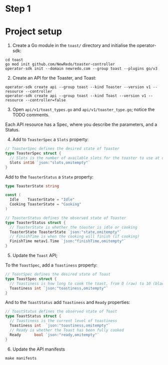Step 1
======

# Project setup

1. Create a Go module in the `toast/` directory and initialise the operator-sdk:

```shell
cd toast
go mod init github.com/NewRedo/toaster-controller
operator-sdk init --domain newredo.com --group toast --plugins go/v3
```

2. Create an API for the Toaster, and Toast:
```shell
operator-sdk create api --group toast --kind Toaster --version v1 --resource --controller
operator-sdk create api --group toast --kind Toast --version v1 --resource --controller=false
```

3. Open `api/v1/toast_types.go` and `api/v1/toaster_type.go`;
  notice the TODO comments.

  Each API resource has a Spec, where you describe the parameters, and a Status.

4. Add to `ToasterSpec` a `Slots` property:

  ```go
  // ToasterSpec defines the desired state of Toaster
  type ToasterSpec struct {
    // Slots is the number of available slots for the toaster to use at once.
    Slots int16 `json:"slots,omitempty"`
  }
  ```

  Add to the `ToasterStatus` a `State` property:

  ```go
  type ToasterState string

  const (
    Idle    ToasterState = "Idle"
    Cooking ToasterState = "Cooking"
  )

  // ToasterStatus defines the observed state of Toaster
  type ToasterStatus struct {
    // ToasterState is whether the toaster is idle or cooking
    ToasterState ToasterState `json:"state,omitempty"`
    // FinishTime is when the cooking will finish (if cooking)
    FinishTime metav1.Time `json:"finishTime,omitempty"`
  }
  ```

5. Update the `Toast` API;

  To the `ToastSpec`, add a `Toastiness` property:
  ```go
  // ToastSpec defines the desired state of Toast
  type ToastSpec struct {
    // Toastiness is how long to cook the toast, from 0 (raw) to 10 (blackend)
    Toastiness int `json:"toastiness,omitempty"`
  }
  ```
  And to the `ToastStatus` add `Toastiness` and `Ready` properties:
  ```go
  // ToastStatus defines the observed state of Toast
  type ToastStatus struct {
    // Toastiness is the current level of toastiness
    Toastiness int  `json:"toastiness,omitempty"`
    // Ready is whether the Toast has been fully cooked
    Ready      bool `json:"ready,omitempty"`
  }
  ```

6. Update the API manifests
  ```shell
  make manifests
  ```